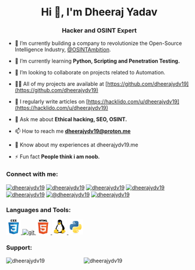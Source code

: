 <h1 align="center">Hi 👋, I'm Dheeraj Yadav</h1>
<h3 align="center">Hacker and OSINT Expert</h3>

- 🔭 I’m currently building a company to revolutionize the Open-Source Intelligence Industry, [@OSINTAmbition](https://github.com/osintambition). 

- 🌱 I’m currently learning **Python, Scripting and Penetration Testing.**

- 👯 I’m looking to collaborate on projects related to Automation.

- 👨‍💻 All of my projects are available at [https://github.com/dheerajydv19](https://github.com/dheerajydv19)

- 📝 I regularly write articles on [https://hacklido.com/u/dheerajydv19](https://hacklido.com/u/dheerajydv19)

- 💬 Ask me about **Ethical hacking, SEO, OSINT.**

- 📫 How to reach me **dheerajydv19@proton.me**

- 📄 Know about my experiences at dheerajydv19.me

- ⚡ Fun fact **People think i am noob.**

<h3 align="left">Connect with me:</h3>
<p align="left">
<a href="https://dev.to/dheerajydv19" target="blank"><img align="center" src="https://raw.githubusercontent.com/rahuldkjain/github-profile-readme-generator/master/src/images/icons/Social/devto.svg" alt="dheerajydv19" height="30" width="40" /></a>
<a href="https://twitter.com/dheerajydv19" target="blank"><img align="center" src="https://raw.githubusercontent.com/rahuldkjain/github-profile-readme-generator/master/src/images/icons/Social/twitter.svg" alt="dheerajydv19" height="30" width="40" /></a>
<a href="https://linkedin.com/in/dheerajydv19" target="blank"><img align="center" src="https://raw.githubusercontent.com/rahuldkjain/github-profile-readme-generator/master/src/images/icons/Social/linked-in-alt.svg" alt="dheerajydv19" height="30" width="40" /></a>
<a href="https://kaggle.com/dheerajydv19" target="blank"><img align="center" src="https://raw.githubusercontent.com/rahuldkjain/github-profile-readme-generator/master/src/images/icons/Social/kaggle.svg" alt="dheerajydv19" height="30" width="40" /></a>
<a href="https://instagram.com/dheerajydv19" target="blank"><img align="center" src="https://raw.githubusercontent.com/rahuldkjain/github-profile-readme-generator/master/src/images/icons/Social/instagram.svg" alt="dheerajydv19" height="30" width="40" /></a>
<a href="https://hashnode.com/@dheerajydv19" target="blank"><img align="center" src="https://raw.githubusercontent.com/rahuldkjain/github-profile-readme-generator/master/src/images/icons/Social/hashnode.svg" alt="@dheerajydv19" height="30" width="40" /></a>
<a href="https://medium.com/dheerajydv19" target="blank"><img align="center" src="https://raw.githubusercontent.com/rahuldkjain/github-profile-readme-generator/master/src/images/icons/Social/medium.svg" alt="dheerajydv19" height="30" width="40" /></a>
</p>

<h3 align="left">Languages and Tools:</h3>
<p align="left"> <a href="https://www.w3schools.com/css/" target="_blank" rel="noreferrer"> <img src="https://raw.githubusercontent.com/devicons/devicon/master/icons/css3/css3-original-wordmark.svg" alt="css3" width="40" height="40"/> </a> <a href="https://git-scm.com/" target="_blank" rel="noreferrer"> <img src="https://www.vectorlogo.zone/logos/git-scm/git-scm-icon.svg" alt="git" width="40" height="40"/> </a> <a href="https://www.w3.org/html/" target="_blank" rel="noreferrer"> <img src="https://raw.githubusercontent.com/devicons/devicon/master/icons/html5/html5-original-wordmark.svg" alt="html5" width="40" height="40"/> </a> <a href="https://www.linux.org/" target="_blank" rel="noreferrer"> <img src="https://raw.githubusercontent.com/devicons/devicon/master/icons/linux/linux-original.svg" alt="linux" width="40" height="40"/> </a> <a href="https://www.python.org" target="_blank" rel="noreferrer"> <img src="https://raw.githubusercontent.com/devicons/devicon/master/icons/python/python-original.svg" alt="python" width="40" height="40"/> </a> </p>

<h3 align="left">Support:</h3>
<p><a href="https://www.buymeacoffee.com/dheerajydv19"> <img align="left" src="https://cdn.buymeacoffee.com/buttons/v2/default-yellow.png" height="50" width="210" alt="dheerajydv19" /></a><a href="https://ko-fi.com/dheerajydv19"> <img align="left" src="https://cdn.ko-fi.com/cdn/kofi3.png?v=3" height="50" width="210" alt="dheerajydv19" /></a></p><br><br>
